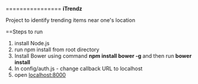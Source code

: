 ================
<b> iTrendz </b>

Project to identify trending items near one's location

==Steps to run
<ol>
<li>install Node.js </li>
<li>run npm install from root directory</li>
<li>Install Bower using command <b> npm install bower -g </b> and then run <b>bower install</b> </li>
<li>In config/auth.js - change callback URL to localhost</li>
<li>open <a href="http://localhost:8000" target="_blank"> localhost:8000</a> </li>
</ol>

